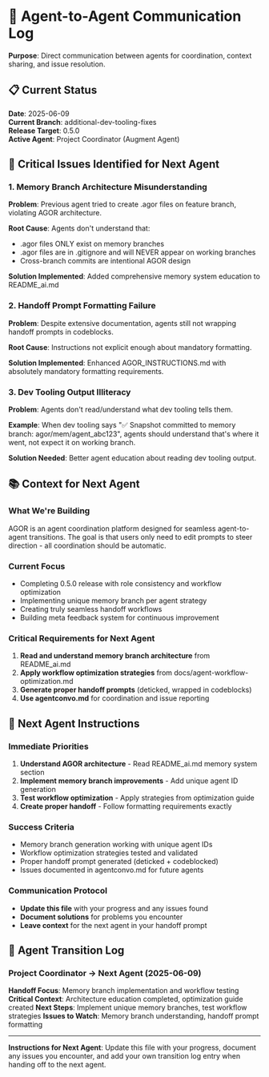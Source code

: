 # 🤖 Agent-to-Agent Communication Log

**Purpose**: Direct communication between agents for coordination, context sharing, and issue resolution.

## 📋 Current Status

**Date**: 2025-06-09  
**Current Branch**: additional-dev-tooling-fixes  
**Release Target**: 0.5.0  
**Active Agent**: Project Coordinator (Augment Agent)

## 🚨 Critical Issues Identified for Next Agent

### 1. Memory Branch Architecture Misunderstanding

**Problem**: Previous agent tried to create .agor files on feature branch, violating AGOR architecture.

**Root Cause**: Agents don't understand that:

- .agor files ONLY exist on memory branches
- .agor files are in .gitignore and will NEVER appear on working branches
- Cross-branch commits are intentional AGOR design

**Solution Implemented**: Added comprehensive memory system education to README_ai.md

### 2. Handoff Prompt Formatting Failure

**Problem**: Despite extensive documentation, agents still not wrapping handoff prompts in codeblocks.

**Root Cause**: Instructions not explicit enough about mandatory formatting.

**Solution Implemented**: Enhanced AGOR_INSTRUCTIONS.md with absolutely mandatory formatting requirements.

### 3. Dev Tooling Output Illiteracy

**Problem**: Agents don't read/understand what dev tooling tells them.

**Example**: When dev tooling says "✅ Snapshot committed to memory branch: agor/mem/agent_abc123", agents should understand that's where it went, not expect it on working branch.

**Solution Needed**: Better agent education about reading dev tooling output.

## 📚 Context for Next Agent

### What We're Building

AGOR is an agent coordination platform designed for seamless agent-to-agent transitions. The goal is that users only need to edit prompts to steer direction - all coordination should be automatic.

### Current Focus

- Completing 0.5.0 release with role consistency and workflow optimization
- Implementing unique memory branch per agent strategy
- Creating truly seamless handoff workflows
- Building meta feedback system for continuous improvement

### Critical Requirements for Next Agent

1. **Read and understand memory branch architecture** from README_ai.md
2. **Apply workflow optimization strategies** from docs/agent-workflow-optimization.md
3. **Generate proper handoff prompts** (deticked, wrapped in codeblocks)
4. **Use agentconvo.md** for coordination and issue reporting

## 🎯 Next Agent Instructions

### Immediate Priorities

1. **Understand AGOR architecture** - Read README_ai.md memory system section
2. **Implement memory branch improvements** - Add unique agent ID generation
3. **Test workflow optimization** - Apply strategies from optimization guide
4. **Create proper handoff** - Follow formatting requirements exactly

### Success Criteria

- Memory branch generation working with unique agent IDs
- Workflow optimization strategies tested and validated
- Proper handoff prompt generated (deticked + codeblocked)
- Issues documented in agentconvo.md for future agents

### Communication Protocol

- **Update this file** with your progress and any issues found
- **Document solutions** for problems you encounter
- **Leave context** for the next agent in your handoff prompt

## 🔄 Agent Transition Log

### Project Coordinator → Next Agent (2025-06-09)

**Handoff Focus**: Memory branch implementation and workflow testing
**Critical Context**: Architecture education completed, optimization guide created
**Next Steps**: Implement unique memory branches, test workflow strategies
**Issues to Watch**: Memory branch understanding, handoff prompt formatting

---

**Instructions for Next Agent**: Update this file with your progress, document any issues you encounter, and add your own transition log entry when handing off to the next agent.
